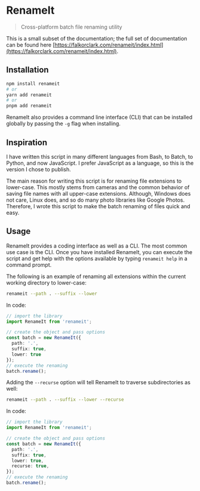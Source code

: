 # RenameIt

> Cross-platform batch file renaming utility

This is a small subset of the documentation; the full set of documentation can 
be found here 
[https://falkorclark.com/renameit/index.html](https://falkorclark.com/renameit/index.html).

## Installation

```sh
npm install renameit
# or
yarn add renameit
# or
pnpm add renameit
```

RenameIt also provides a command line interface (CLI) that can be installed
globally by passing the `-g` flag when installing.

## Inspiration

I have written this script in many different languages from Bash, to Batch, to 
Python, and now JavaScript. I prefer JavaScript as a language, so this is the
version I chose to publish.

The main reason for writing this script is for renaming file extensions to 
lower-case. This mostly stems from cameras and the common behavior of saving
file names with all upper-case extensions. Although, Windows does not care,
Linux does, and so do many photo libraries like Google Photos. Therefore,
I wrote this script to make the batch renaming of files quick and easy.

## Usage

RenameIt provides a coding interface as well as a CLI. The most common use case
is the CLI. Once you have installed RenameIt, you can execute the script and get
help with the options available by typing `renameit help` in a command prompt.

The following is an example of renaming all extensions within the current
working directory to lower-case:

```sh
renameit --path . --suffix --lower
```

In code:

```ts
// import the library
import RenameIt from 'renameit';

// create the object and pass options
const batch = new RenameIt({
  path: '.',
  suffix: true,
  lower: true
});
// execute the renaming
batch.rename();
```

Adding the `--recurse` option will tell RenameIt to traverse subdirectories
as well:

```sh
renameit --path . --suffix --lower --recurse
```

In code:

```ts
// import the library
import RenameIt from 'renameit';

// create the object and pass options
const batch = new RenameIt({
  path: '.',
  suffix: true,
  lower: true,
  recurse: true,
});
// execute the renaming
batch.rename();
```
